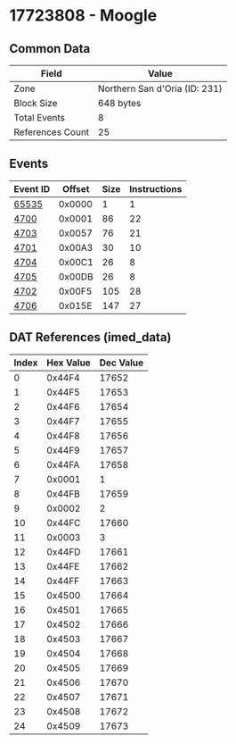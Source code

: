 # 17723808 - Moogle

## Common Data

| Field            | Value                         |
|------------------|-------------------------------|
| Zone             | Northern San d'Oria (ID: 231) |
| Block Size       | 648 bytes                     |
| Total Events     | 8                             |
| References Count | 25                            |

## Events

| Event ID            | Offset   |   Size |   Instructions |
|---------------------|----------|--------|----------------|
| [65535](./65535.md) | 0x0000   |      1 |              1 |
| [4700](./4700.md)   | 0x0001   |     86 |             22 |
| [4703](./4703.md)   | 0x0057   |     76 |             21 |
| [4701](./4701.md)   | 0x00A3   |     30 |             10 |
| [4704](./4704.md)   | 0x00C1   |     26 |              8 |
| [4705](./4705.md)   | 0x00DB   |     26 |              8 |
| [4702](./4702.md)   | 0x00F5   |    105 |             28 |
| [4706](./4706.md)   | 0x015E   |    147 |             27 |

## DAT References (imed_data)

|   Index | Hex Value   |   Dec Value |
|---------|-------------|-------------|
|       0 | 0x44F4      |       17652 |
|       1 | 0x44F5      |       17653 |
|       2 | 0x44F6      |       17654 |
|       3 | 0x44F7      |       17655 |
|       4 | 0x44F8      |       17656 |
|       5 | 0x44F9      |       17657 |
|       6 | 0x44FA      |       17658 |
|       7 | 0x0001      |           1 |
|       8 | 0x44FB      |       17659 |
|       9 | 0x0002      |           2 |
|      10 | 0x44FC      |       17660 |
|      11 | 0x0003      |           3 |
|      12 | 0x44FD      |       17661 |
|      13 | 0x44FE      |       17662 |
|      14 | 0x44FF      |       17663 |
|      15 | 0x4500      |       17664 |
|      16 | 0x4501      |       17665 |
|      17 | 0x4502      |       17666 |
|      18 | 0x4503      |       17667 |
|      19 | 0x4504      |       17668 |
|      20 | 0x4505      |       17669 |
|      21 | 0x4506      |       17670 |
|      22 | 0x4507      |       17671 |
|      23 | 0x4508      |       17672 |
|      24 | 0x4509      |       17673 |
